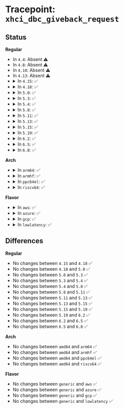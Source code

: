 # Tracepoint: <code>xhci_dbc_giveback_request</code>

## Status
<b>Regular</b>
<ul>
<li>
In <code>4.4</code>: Absent ⚠️
</li>
<li>
In <code>4.8</code>: Absent ⚠️
</li>
<li>
In <code>4.10</code>: Absent ⚠️
</li>
<li>
In <code>4.13</code>: Absent ⚠️
</li>
<li>
<details>
<summary>In <code>4.15</code>: ✅</summary>

Event:

```c
struct trace_event_raw_xhci_dbc_log_request {
    struct trace_entry ent;
    struct dbc_request *req;
    bool dir;
    unsigned int actual;
    unsigned int length;
    int status;
    char __data[0];
};
```
Function:

```c
void trace_event_raw_event_xhci_dbc_log_request(void *__data, struct dbc_request *req);
```
</details>
</li>
<li>
<details>
<summary>In <code>4.18</code>: ✅</summary>

Event:

```c
struct trace_event_raw_xhci_dbc_log_request {
    struct trace_entry ent;
    struct dbc_request *req;
    bool dir;
    unsigned int actual;
    unsigned int length;
    int status;
    char __data[0];
};
```
Function:

```c
void trace_event_raw_event_xhci_dbc_log_request(void *__data, struct dbc_request *req);
```
</details>
</li>
<li>
<details>
<summary>In <code>5.0</code>: ✅</summary>

Event:

```c
struct trace_event_raw_xhci_dbc_log_request {
    struct trace_entry ent;
    struct dbc_request *req;
    bool dir;
    unsigned int actual;
    unsigned int length;
    int status;
    char __data[0];
};
```
Function:

```c
void trace_event_raw_event_xhci_dbc_log_request(void *__data, struct dbc_request *req);
```
</details>
</li>
<li>
<details>
<summary>In <code>5.3</code>: ✅</summary>

Event:

```c
struct trace_event_raw_xhci_dbc_log_request {
    struct trace_entry ent;
    struct dbc_request *req;
    bool dir;
    unsigned int actual;
    unsigned int length;
    int status;
    char __data[0];
};
```
Function:

```c
void trace_event_raw_event_xhci_dbc_log_request(void *__data, struct dbc_request *req);
```
</details>
</li>
<li>
<details>
<summary>In <code>5.4</code>: ✅</summary>

Event:

```c
struct trace_event_raw_xhci_dbc_log_request {
    struct trace_entry ent;
    struct dbc_request *req;
    bool dir;
    unsigned int actual;
    unsigned int length;
    int status;
    char __data[0];
};
```
Function:

```c
void trace_event_raw_event_xhci_dbc_log_request(void *__data, struct dbc_request *req);
```
</details>
</li>
<li>
<details>
<summary>In <code>5.8</code>: ✅</summary>

Event:

```c
struct trace_event_raw_xhci_dbc_log_request {
    struct trace_entry ent;
    struct dbc_request *req;
    bool dir;
    unsigned int actual;
    unsigned int length;
    int status;
    char __data[0];
};
```
Function:

```c
void trace_event_raw_event_xhci_dbc_log_request(void *__data, struct dbc_request *req);
```
</details>
</li>
<li>
<details>
<summary>In <code>5.11</code>: ✅</summary>

Event:

```c
struct trace_event_raw_xhci_dbc_log_request {
    struct trace_entry ent;
    struct dbc_request *req;
    bool dir;
    unsigned int actual;
    unsigned int length;
    int status;
    char __data[0];
};
```
Function:

```c
void trace_event_raw_event_xhci_dbc_log_request(void *__data, struct dbc_request *req);
```
</details>
</li>
<li>
<details>
<summary>In <code>5.13</code>: ✅</summary>

Event:

```c
struct trace_event_raw_xhci_dbc_log_request {
    struct trace_entry ent;
    struct dbc_request *req;
    bool dir;
    unsigned int actual;
    unsigned int length;
    int status;
    char __data[0];
};
```
Function:

```c
void trace_event_raw_event_xhci_dbc_log_request(void *__data, struct dbc_request *req);
```
</details>
</li>
<li>
<details>
<summary>In <code>5.15</code>: ✅</summary>

Event:

```c
struct trace_event_raw_xhci_dbc_log_request {
    struct trace_entry ent;
    struct dbc_request *req;
    bool dir;
    unsigned int actual;
    unsigned int length;
    int status;
    char __data[0];
};
```
Function:

```c
void trace_event_raw_event_xhci_dbc_log_request(void *__data, struct dbc_request *req);
```
</details>
</li>
<li>
<details>
<summary>In <code>5.19</code>: ✅</summary>

Event:

```c
struct trace_event_raw_xhci_dbc_log_request {
    struct trace_entry ent;
    struct dbc_request *req;
    bool dir;
    unsigned int actual;
    unsigned int length;
    int status;
    char __data[0];
};
```
Function:

```c
void trace_event_raw_event_xhci_dbc_log_request(void *__data, struct dbc_request *req);
```
</details>
</li>
<li>
<details>
<summary>In <code>6.2</code>: ✅</summary>

Event:

```c
struct trace_event_raw_xhci_dbc_log_request {
    struct trace_entry ent;
    struct dbc_request *req;
    bool dir;
    unsigned int actual;
    unsigned int length;
    int status;
    char __data[0];
};
```
Function:

```c
void trace_event_raw_event_xhci_dbc_log_request(void *__data, struct dbc_request *req);
```
</details>
</li>
<li>
<details>
<summary>In <code>6.5</code>: ✅</summary>

Event:

```c
struct trace_event_raw_xhci_dbc_log_request {
    struct trace_entry ent;
    struct dbc_request *req;
    bool dir;
    unsigned int actual;
    unsigned int length;
    int status;
    char __data[0];
};
```
Function:

```c
void trace_event_raw_event_xhci_dbc_log_request(void *__data, struct dbc_request *req);
```
</details>
</li>
<li>
<details>
<summary>In <code>6.8</code>: ✅</summary>

Event:

```c
struct trace_event_raw_xhci_dbc_log_request {
    struct trace_entry ent;
    struct dbc_request *req;
    bool dir;
    unsigned int actual;
    unsigned int length;
    int status;
    char __data[0];
};
```
Function:

```c
void trace_event_raw_event_xhci_dbc_log_request(void *__data, struct dbc_request *req);
```
</details>
</li>
</ul>
<b>Arch</b>
<ul>
<li>
<details>
<summary>In <code>arm64</code>: ✅</summary>

Event:

```c
struct trace_event_raw_xhci_dbc_log_request {
    struct trace_entry ent;
    struct dbc_request *req;
    bool dir;
    unsigned int actual;
    unsigned int length;
    int status;
    char __data[0];
};
```
Function:

```c
void trace_event_raw_event_xhci_dbc_log_request(void *__data, struct dbc_request *req);
```
</details>
</li>
<li>
<details>
<summary>In <code>armhf</code>: ✅</summary>

Event:

```c
struct trace_event_raw_xhci_dbc_log_request {
    struct trace_entry ent;
    struct dbc_request *req;
    bool dir;
    unsigned int actual;
    unsigned int length;
    int status;
    char __data[0];
};
```
Function:

```c
void trace_event_raw_event_xhci_dbc_log_request(void *__data, struct dbc_request *req);
```
</details>
</li>
<li>
<details>
<summary>In <code>ppc64el</code>: ✅</summary>

Event:

```c
struct trace_event_raw_xhci_dbc_log_request {
    struct trace_entry ent;
    struct dbc_request *req;
    bool dir;
    unsigned int actual;
    unsigned int length;
    int status;
    char __data[0];
};
```
Function:

```c
void trace_event_raw_event_xhci_dbc_log_request(void *__data, struct dbc_request *req);
```
</details>
</li>
<li>
<details>
<summary>In <code>riscv64</code>: ✅</summary>

Event:

```c
struct trace_event_raw_xhci_dbc_log_request {
    struct trace_entry ent;
    struct dbc_request *req;
    bool dir;
    unsigned int actual;
    unsigned int length;
    int status;
    char __data[0];
};
```
Function:

```c
void trace_event_raw_event_xhci_dbc_log_request(void *__data, struct dbc_request *req);
```
</details>
</li>
</ul>
<b>Flavor</b>
<ul>
<li>
<details>
<summary>In <code>aws</code>: ✅</summary>

Event:

```c
struct trace_event_raw_xhci_dbc_log_request {
    struct trace_entry ent;
    struct dbc_request *req;
    bool dir;
    unsigned int actual;
    unsigned int length;
    int status;
    char __data[0];
};
```
Function:

```c
void trace_event_raw_event_xhci_dbc_log_request(void *__data, struct dbc_request *req);
```
</details>
</li>
<li>
<details>
<summary>In <code>azure</code>: ✅</summary>

Event:

```c
struct trace_event_raw_xhci_dbc_log_request {
    struct trace_entry ent;
    struct dbc_request *req;
    bool dir;
    unsigned int actual;
    unsigned int length;
    int status;
    char __data[0];
};
```
Function:

```c
void trace_event_raw_event_xhci_dbc_log_request(void *__data, struct dbc_request *req);
```
</details>
</li>
<li>
<details>
<summary>In <code>gcp</code>: ✅</summary>

Event:

```c
struct trace_event_raw_xhci_dbc_log_request {
    struct trace_entry ent;
    struct dbc_request *req;
    bool dir;
    unsigned int actual;
    unsigned int length;
    int status;
    char __data[0];
};
```
Function:

```c
void trace_event_raw_event_xhci_dbc_log_request(void *__data, struct dbc_request *req);
```
</details>
</li>
<li>
<details>
<summary>In <code>lowlatency</code>: ✅</summary>

Event:

```c
struct trace_event_raw_xhci_dbc_log_request {
    struct trace_entry ent;
    struct dbc_request *req;
    bool dir;
    unsigned int actual;
    unsigned int length;
    int status;
    char __data[0];
};
```
Function:

```c
void trace_event_raw_event_xhci_dbc_log_request(void *__data, struct dbc_request *req);
```
</details>
</li>
</ul>

## Differences
<b>Regular</b>
<ul>
<li>
No changes between <code>4.15</code> and <code>4.18</code> ✅
</li>
<li>
No changes between <code>4.18</code> and <code>5.0</code> ✅
</li>
<li>
No changes between <code>5.0</code> and <code>5.3</code> ✅
</li>
<li>
No changes between <code>5.3</code> and <code>5.4</code> ✅
</li>
<li>
No changes between <code>5.4</code> and <code>5.8</code> ✅
</li>
<li>
No changes between <code>5.8</code> and <code>5.11</code> ✅
</li>
<li>
No changes between <code>5.11</code> and <code>5.13</code> ✅
</li>
<li>
No changes between <code>5.13</code> and <code>5.15</code> ✅
</li>
<li>
No changes between <code>5.15</code> and <code>5.19</code> ✅
</li>
<li>
No changes between <code>5.19</code> and <code>6.2</code> ✅
</li>
<li>
No changes between <code>6.2</code> and <code>6.5</code> ✅
</li>
<li>
No changes between <code>6.5</code> and <code>6.8</code> ✅
</li>
</ul>
<b>Arch</b>
<ul>
<li>
No changes between <code>amd64</code> and <code>arm64</code> ✅
</li>
<li>
No changes between <code>amd64</code> and <code>armhf</code> ✅
</li>
<li>
No changes between <code>amd64</code> and <code>ppc64el</code> ✅
</li>
<li>
No changes between <code>amd64</code> and <code>riscv64</code> ✅
</li>
</ul>
<b>Flavor</b>
<ul>
<li>
No changes between <code>generic</code> and <code>aws</code> ✅
</li>
<li>
No changes between <code>generic</code> and <code>azure</code> ✅
</li>
<li>
No changes between <code>generic</code> and <code>gcp</code> ✅
</li>
<li>
No changes between <code>generic</code> and <code>lowlatency</code> ✅
</li>
</ul>
